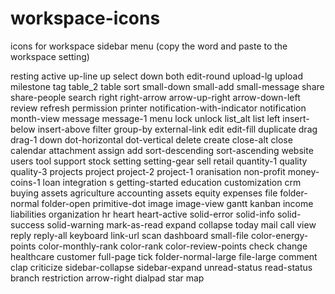 # workspace-icons
icons for workspace sidebar menu (copy the word and paste to the workspace setting)

resting
active
up-line
up
select
down
both
edit-round
upload-lg
upload
milestone
tag
table_2
table
sort
small-down
small-add
small-message
share
share-people
search
right
right-arrow
arrow-up-right
arrow-down-left
review
refresh
permission
printer
notification-with-indicator
notification
month-view
message
message-1
menu
lock
unlock
list_alt
list
left
insert-below
insert-above
filter
group-by
external-link
edit
edit-fill
duplicate
drag
drag-1
down
dot-horizontal
dot-vertical
delete
create
close-alt
close
calendar
attachment
assign
add
sort-descending
sort-ascending
website
users
tool
support
stock
setting
setting-gear
sell
retail
quantity-1
quality
quality-3
projects
project
project-2
project-1
oranisation
non-profit
money-coins-1
loan
integration
s
getting-started
education
customization
crm
buying
assets
agriculture
accounting
assets
equity
expenses
file
folder-normal
folder-open
primitive-dot
image
image-view
gantt
kanban
income
liabilities
organization
hr
heart
heart-active
solid-error
solid-info
solid-success
solid-warning
mark-as-read
expand
collapse
today
mail
call
view
reply
reply-all
keyboard
link-url
scan
dashboard
small-file
color-energy-points
color-monthly-rank
color-rank
color-review-points
check
change
healthcare
customer
full-page
tick
folder-normal-large
file-large
comment
clap
criticize
sidebar-collapse
sidebar-expand
unread-status
read-status
branch
restriction
arrow-right
dialpad
star
map

